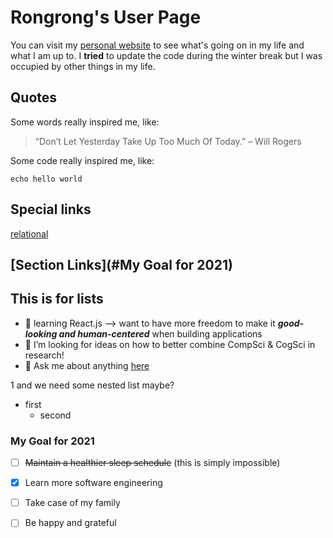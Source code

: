 # Rongrong's User Page

You can visit my [personal website](https://lorirongrong.github.io/Me/) to see what's going on in my life and what I am up to. I **tried** to update the code during the winter break but I was occupied by other things in my life. 

## Quotes 
Some words really inspired me, like:
> “Don’t Let Yesterday Take Up Too Much Of Today.” – Will Rogers

Some code really inspired me, like:
```
echo hello world 
```
## Special links 
[relational](./linked_file.txt)

## [Section Links](#My Goal for 2021)


## This is for lists 
- 🌱 learning React.js --> want to have more freedom to make it ***good-looking and human-centered*** when building applications 
- :thinking: I’m looking for ideas on how to better combine CompSci & CogSci in research! 
- :speech_balloon: Ask me about anything [here](https://github.com/LoriRongrong/LoriRongrong/issues)


1 and we need some nested list maybe?
  - first 
    - second 


### My Goal for 2021
- [ ] ~~Maintain a healthier sleep schedule~~ (this is simply impossible)
- [x] Learn more software engineering 
- [ ] Take case of my family
- [ ] Be happy and grateful 

